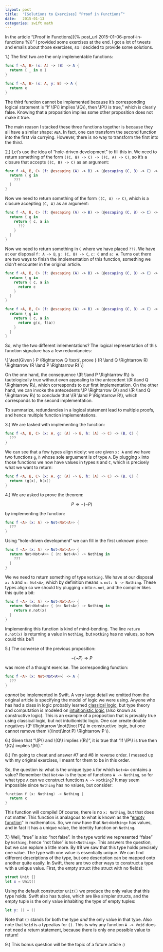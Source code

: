 ```yaml
---
layout: post
title:  "[Solutions to Exercises] “Proof in Functions”"
date:   2015-01-13
categories: swift math
---
```


In the article “[Proof in Functions]({% post_url 2015-01-06-proof-in-functions %})” I provided some exercises at the end. I got a lot of tweets and emails about those exercises, so I decided to provide some solutions.

1.) The first two are the only implementable functions:

```swift
func f <A, B> (x: A) -> (B) -> A {
  return { _ in x }
}

func f <A, B> (x: A, y: B) -> A {
  return x
}
```

The third function cannot be implemented because it’s corresponding logical statement is “If \\(P\\) implies \\(Q\\), then \\(P\\) is true,” which is clearly false. Knowing that a proposition implies some other proposition does not make it true.

The main reason I stacked these three functions together is because they all have a similar shape: `ABA`. In fact, one can transform the second function into the first via currying. However, there is no way to transform the first into the third.

2.) Let’s use the idea of “hole-driven development” to fill this in. We need to return something of the form `((C, B) -> C) -> ((C, A) -> C)`, so it’s a closure that accepts `((C, B) -> C)` as an argument:

```swift
func f <A, B, C> (f: @escaping (A) -> B) -> (@escaping (C, B) -> C) -> ((C, A) -> C) {
  return { g in
    ???
  }
}
```

Now we need to return something of the form `((C, A) -> C)`, which is a closure accepting `(C, A)` as an argument:

```swift
func f <A, B, C> (f: @escaping (A) -> B) -> (@escaping (C, B) -> C) -> ((C, A) -> C) {
  return { g in
    return { c, a in
      ???
    }
  }
}
```

Now we need to return something in `C` where we have placed `???`. We have at our disposal `f: A -> B`, `g: (C, B) -> C`, `c: C` and `a: A`. Turns out there are two ways to finish the implementation of this function, something we didn’t encounter in the original article.

```swift
func f <A, B, C> (f: @escaping (A) -> B) -> (@escaping (C, B) -> C) -> ((C, A) -> C) {
  return { g in
    return { c, a in
      return c
    }
  }
}

func f <A, B, C> (f: @escaping (A) -> B) -> (@escaping (C, B) -> C) -> ((C, A) -> C) {
  return { g in
    return { c, a in
      return g(c, f(a))
    }
  }
}
```

So, why the two different imlementations? The logical representation of this function signature has a few redundancies:

\\[
  \text{Given } P \Rightarrow Q \text{, prove } (R \land Q \Rightarrow R) \Rightarrow (R \land P \Rightarrow R)
\\]

On the one hand, the consequence \\(R \land P \Rightarrow R\\) is tautologically true without even appealing to the antecedent \\(R \land Q \Rightarrow R\\), which corresponds to our first implementation. On the other hand, we can invoke the antecedents \\(P \Rightarrow Q\\) and \\(R \land Q \Rightarrow R\\) to conclude that \\(R \land P \Rightarrow R\\), which corresponds to the second implementation.

To summarize, redundancies in a logical statement lead to multiple proofs, and hence multiple function implementations.

3.) We are tasked with implementing the function:

```swift
func f <A, B, C> (x: A, g: (A) -> B, h: (A) -> C) -> (B, C) {
  ???
}
```

We can see that a few types align nicely: we are given `x: A` and we have two functions `g`, `h` whose sole arguement is of type `A`. By plugging `x` into those functions we now have values in types `B` and `C`, which is precisely what we want to return:

```swift
func f <A, B, C> (x: A, g: (A) -> B, h: (A) -> C) -> (B, C) {
  return (g(x), h(x))
}
```

4.) We are asked to prove the theorem:

$$ P \Rightarrow \lnot(\lnot P) $$

by implementing the function:

```swift
func f <A> (x: A) -> Not<Not<A>> {
  ???
}
```

Using “hole-driven development” we can fill in the first unknown piece:

```swift
func f <A> (x: A) -> Not<Not<A>> {
  return Not<Not<A>> { (n: Not<A>) -> Nothing in
    ???
  }
}
```

We we need to return something of type `Nothing`. We have at our disposal `x: A` and `n: Not<A>`, which by definition means `n.not: A -> Nothing`. These types align so we should try plugging `x` into `n.not`, and the compiler likes this quite a bit:

```swift
func f <A> (x: A) -> Not<Not<A>> {
  return Not<Not<A>> { (n: Not<A>) -> Nothing in
    return n.not(x)
  }
}
```

Implementing this function is kind of mind-bending. The line `return n.not(x)` is returning a value in `Nothing`, but `Nothing` has no values, so how could this be?!

5.) The converse of the previous proposition:

$$ \lnot(\lnot P) \Rightarrow P $$

was more of a thought exercise. The corresponding function:

```swift
func f <A> (x: Not<Not<A>>) -> A {
  ???
}
```

*cannot* be implemented in Swift. A very large detail we omitted from the original article is specifying the model of logic we were using. Anyone who has had a class in logic probably learned [classical logic](http://en.wikipedia.org/wiki/Classical_logic), but type theory and computation is modeled on [intuitionistic logic](http://en.wikipedia.org/wiki/Intuitionistic_logic) (also known as constructive logic). This is an example of a proposition that is provably true using classical logic, but not intuitionistic logic. One can create double negatives \\(P \Rightarrow \lnot(\lnot P)\\) in constructive logic, but one cannot remove them \\(\lnot(\lnot P) \Rightarrow P \\).

6.) Given that “\\(P\\) and \\(Q\\) implies \\(R\\)”, it is true that “if \\(P\\) is true then \\(Q\\) implies \\(R\\).”

8.) I’m going to cheat and answer #7 and #8 in reverse order. I messed up with my original exercises, I meant for them to be in this order.

So, the question is: what is the unique type `A` for which `Not<A>` contains a value? Remember that `Not<A>` is the type of functions `A -> Nothing`, so for what type `A` can we construct functions `A -> Nothing`? It may seem impossible since `Nothing` has no values, but consider:

```swift
function f (x: Nothing) -> Nothing {
  return x
}
```

This function will compile! Of course, there is no `x: Nothing`, but that does not matter. This function is analagous to what is known as the “[empty function](http://en.wikipedia.org/wiki/Empty_function)” in mathematics. So, we now have that `Not<Nothing>` has values, and in fact it has a unique value, the identity function on `Nothing`.

7.) Well, “true” is also “not false”. In the type world we represented “false” by `Nothing`, hence “not false” is `Not<Nothing>`. This answers the question, but we can explore a little more. By #8 we saw that this type holds precisely one value. The type with one value is essentially unique. We can find different descriptions of the type, but one description can be mapped onto another quite easily. In Swift, there are two other ways to construct a type with a unique value. First, the empty struct (the struct with no fields):

```swift
struct Unit {}
let x = Unit()
```

Using the default constructor `Unit()` we produce the only value that this type holds. Swift also has tuples, which are like simpler structs, and the empty tuple is the only value inhabiting the type of empty tuples:

```swift
let y: () = ()
```

Note that `()` stands for both the type *and* the only value in that type. Also note that `Void` is a typealias for `()`. This is why any function `A -> Void` does not need a return statement, because there is only one possible value to return!

9.) This bonus question will be the topic of a future article :)
